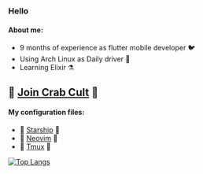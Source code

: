 ### Hello
#### About me:
- 9 months of experience as flutter mobile developer 🐦 
- Using Arch Linux as Daily driver 🐧
- Learning Elixir ⚗️

## 🦀 [Join Crab Cult](https://www.rust-lang.org/learn/get-started) 🦀 

#### My configuration files:
- 📗 [Starship](https://github.com/Talandar99/starship_config) 📗
- 📗 [Neovim](https://github.com/Talandar99/nvim_config) 📗
- 📗 [Tmux](https://github.com/Talandar99/tmux_config) 📗

[![Top Langs](https://github-readme-stats.vercel.app/api/top-langs/?username=Talandar99&langs_count=8&layout=compact&hide=matlab,cmake,javascript,css,python,c%2B%2B&show_icons=true&theme=tokyonight)](https://github.com/Talandar99/github-readme-stats)

